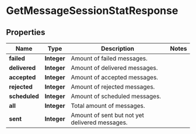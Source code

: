 
# GetMessageSessionStatResponse

## Properties
Name | Type | Description | Notes
------------ | ------------- | ------------- | -------------
**failed** | **Integer** | Amount of failed messages. | 
**delivered** | **Integer** | Amount of delivered messages. | 
**accepted** | **Integer** | Amount of accepted messages. | 
**rejected** | **Integer** | Amount of rejected messages. | 
**scheduled** | **Integer** | Amount of scheduled messages. | 
**all** | **Integer** | Total amount of messages. | 
**sent** | **Integer** | Amount of sent but not yet delivered messages. | 



